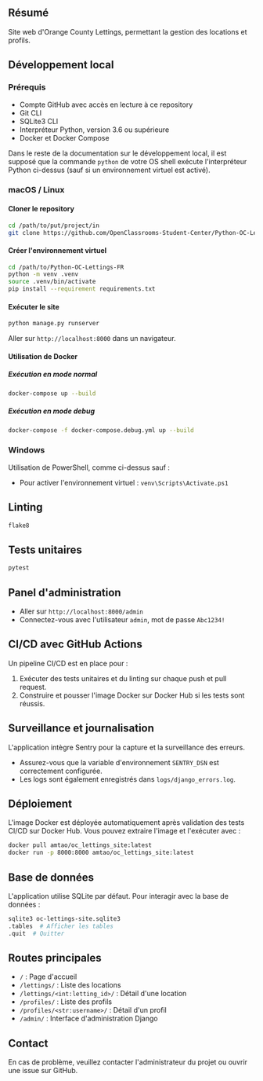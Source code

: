 ## Résumé

Site web d'Orange County Lettings, permettant la gestion des locations et profils.

## Développement local

### Prérequis

- Compte GitHub avec accès en lecture à ce repository
- Git CLI
- SQLite3 CLI
- Interpréteur Python, version 3.6 ou supérieure
- Docker et Docker Compose

Dans le reste de la documentation sur le développement local, il est supposé que la commande `python` de votre OS shell exécute l'interpréteur Python ci-dessus (sauf si un environnement virtuel est activé).

### macOS / Linux

#### Cloner le repository

```sh
cd /path/to/put/project/in
git clone https://github.com/OpenClassrooms-Student-Center/Python-OC-Lettings-FR.git
```

#### Créer l'environnement virtuel

```sh
cd /path/to/Python-OC-Lettings-FR
python -m venv .venv
source .venv/bin/activate
pip install --requirement requirements.txt
```

#### Exécuter le site

```sh
python manage.py runserver
```

Aller sur `http://localhost:8000` dans un navigateur.

#### Utilisation de Docker

##### Exécution en mode normal

```sh
docker-compose up --build
```

##### Exécution en mode debug

```sh
docker-compose -f docker-compose.debug.yml up --build
```

### Windows

Utilisation de PowerShell, comme ci-dessus sauf :

- Pour activer l'environnement virtuel : `venv\Scripts\Activate.ps1`

## Linting

```sh
flake8
```

## Tests unitaires

```sh
pytest
```

## Panel d'administration

- Aller sur `http://localhost:8000/admin`
- Connectez-vous avec l'utilisateur `admin`, mot de passe `Abc1234!`

## CI/CD avec GitHub Actions

Un pipeline CI/CD est en place pour :

1. Exécuter des tests unitaires et du linting sur chaque push et pull request.
2. Construire et pousser l'image Docker sur Docker Hub si les tests sont réussis.

## Surveillance et journalisation

L'application intègre Sentry pour la capture et la surveillance des erreurs.
- Assurez-vous que la variable d'environnement `SENTRY_DSN` est correctement configurée.
- Les logs sont également enregistrés dans `logs/django_errors.log`.

## Déploiement

L'image Docker est déployée automatiquement après validation des tests CI/CD sur Docker Hub.
Vous pouvez extraire l'image et l'exécuter avec :

```sh
docker pull amtao/oc_lettings_site:latest
docker run -p 8000:8000 amtao/oc_lettings_site:latest
```

## Base de données

L'application utilise SQLite par défaut. Pour interagir avec la base de données :

```sh
sqlite3 oc-lettings-site.sqlite3
.tables  # Afficher les tables
.quit  # Quitter
```

## Routes principales

- `/` : Page d'accueil
- `/lettings/` : Liste des locations
- `/lettings/<int:letting_id>/` : Détail d'une location
- `/profiles/` : Liste des profils
- `/profiles/<str:username>/` : Détail d'un profil
- `/admin/` : Interface d'administration Django

## Contact

En cas de problème, veuillez contacter l'administrateur du projet ou ouvrir une issue sur GitHub.

